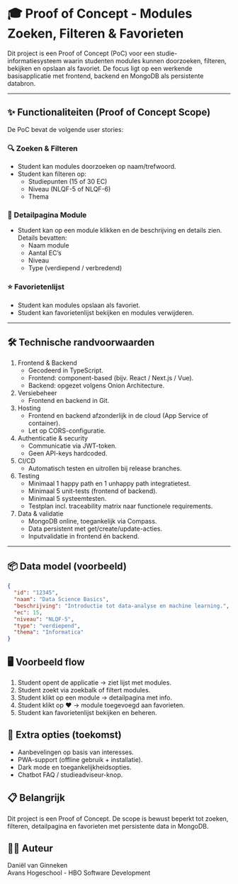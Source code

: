 # 🎓 Proof of Concept - Modules Zoeken, Filteren & Favorieten

Dit project is een Proof of Concept (PoC) voor een studie-informatiesysteem waarin studenten modules kunnen doorzoeken, filteren, bekijken en opslaan als favoriet. De focus ligt op een werkende basisapplicatie met frontend, backend en MongoDB als persistente databron.

---

## ✨ Functionaliteiten (Proof of Concept Scope)

De PoC bevat de volgende user stories:

### 🔍 Zoeken & Filteren

- Student kan modules doorzoeken op naam/trefwoord.
- Student kan filteren op:
  - Studiepunten (15 of 30 EC)
  - Niveau (NLQF-5 of NLQF-6)
  - Thema

### 📖 Detailpagina Module

- Student kan op een module klikken en de beschrijving en details zien.  
  Details bevatten:
  - Naam module
  - Aantal EC’s
  - Niveau
  - Type (verdiepend / verbredend)

### ⭐ Favorietenlijst

- Student kan modules opslaan als favoriet.
- Student kan favorietenlijst bekijken en modules verwijderen.

---

## 🛠 Technische randvoorwaarden

1. Frontend & Backend
   - Gecodeerd in TypeScript.
   - Frontend: component-based (bijv. React / Next.js / Vue).
   - Backend: opgezet volgens Onion Architecture.
2. Versiebeheer
   - Frontend en backend in Git.
3. Hosting
   - Frontend en backend afzonderlijk in de cloud (App Service of container).
   - Let op CORS-configuratie.
4. Authenticatie & security
   - Communicatie via JWT-token.
   - Geen API-keys hardcoded.
5. CI/CD
   - Automatisch testen en uitrollen bij release branches.
6. Testing
   - Minimaal 1 happy path en 1 unhappy path integratietest.
   - Minimaal 5 unit-tests (frontend of backend).
   - Minimaal 5 systeemtesten.
   - Testplan incl. traceability matrix naar functionele requirements.
7. Data & validatie
   - MongoDB online, toegankelijk via Compass.
   - Data persistent met get/create/update-acties.
   - Inputvalidatie in frontend én backend.

---

## 📦 Data model (voorbeeld)

```json
{
  "id": "12345",
  "naam": "Data Science Basics",
  "beschrijving": "Introductie tot data-analyse en machine learning.",
  "ec": 15,
  "niveau": "NLQF-5",
  "type": "verdiepend",
  "thema": "Informatica"
}
```

## 🖥 Voorbeeld flow

1. Student opent de applicatie → ziet lijst met modules.
2. Student zoekt via zoekbalk of filtert modules.
3. Student klikt op een module → detailpagina met info.
4. Student klikt op ❤️ → module toegevoegd aan favorieten.
5. Student kan favorietenlijst bekijken en beheren.

## 🚀 Extra opties (toekomst)

- Aanbevelingen op basis van interesses.
- PWA-support (offline gebruik + installatie).
- Dark mode en toegankelijkheidsopties.
- Chatbot FAQ / studieadviseur-knop.

## 📋 Belangrijk

Dit project is een Proof of Concept. De scope is bewust beperkt tot zoeken, filteren, detailpagina en favorieten met persistente data in MongoDB.

## 👨‍💻 Auteur

Daniël van Ginneken  
Avans Hogeschool - HBO Software Development

